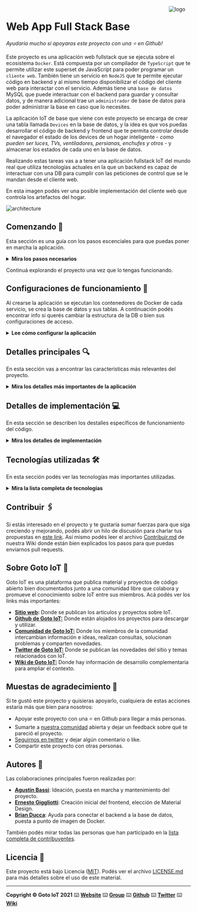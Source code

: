 <a href="https://www.gotoiot.com/">
    <img src="doc/gotoiot-logo.png" alt="logo" title="Goto IoT" align="right" width="60" height="60" />
</a>

Web App Full Stack Base
=======================

*Ayudaría mucho si apoyaras este proyecto con una ⭐ en Github!*

Este proyecto es una aplicación web fullstack que se ejecuta sobre el ecosistema `Docker`. Está compuesta por un compilador de `TypeScript` que te permite utilizar este superset de JavaScript para poder programar un `cliente web`. También tiene un servicio en `NodeJS` que te permite ejecutar código en backend y al mismo tiempo disponibilizar el código del cliente web para interactar con el servicio. Además tiene una `base de datos` MySQL que puede interactuar con el backend para guardar y consultar datos, y de manera adicional trae un `administrador` de base de datos para poder administrar la base en caso que lo necesites.

La aplicación IoT de base que viene con este proyecto se encarga de crear una tabla llamada `Devices` en la base de datos, y la idea es que vos puedas desarrollar el código de backend y frontend que te permita controlar desde el navegador el estado de los devices de un hogar inteligente - *como pueden ser luces, TVs, ventiladores, persianas, enchufes y otros* - y almacenar los estados de cada uno en la base de datos. 

Realizando estas tareas vas a a tener una aplicación fullstack IoT del mundo real que utiliza tecnologías actuales en la que un backend es capaz de interactuar con una DB para cumplir con las peticiones de control que se le mandan desde el cliente web.

En esta imagen podés ver una posible implementación del cliente web que controla los artefactos del hogar.

![architecture](doc/webapp-example-1.png)

## Comenzando 🚀

Esta sección es una guía con los pasos escenciales para que puedas poner en marcha la aplicación.

<details><summary><b>Mira los pasos necesarios</b></summary><br>

### Instalar las dependencias

Para correr este proyecto es necesario que instales `Docker` y `Docker Compose`. 

En [este artículo](https://www.gotoiot.com/pages/articles/docker_installation_linux/) publicado en nuestra web están los detalles para instalar Docker y Docker Compose en una máquina Linux. Si querés instalar ambas herramientas en una Raspberry Pi podés seguir [este artículo](https://www.gotoiot.com/pages/articles/rpi_docker_installation) de nuestra web que te muestra todos los pasos necesarios.

En caso que quieras instalar las herramientas en otra plataforma o tengas algún incoveniente, podes leer la documentación oficial de [Docker](https://docs.docker.com/get-docker/) y también la de [Docker Compose](https://docs.docker.com/compose/install/).

Continua con la descarga del código cuando tengas las dependencias instaladas y funcionando.

### Descargar el código

Para descargar el código, lo más conveniente es que realices un `fork` de este proyecto a tu cuenta personal haciendo click en [este link](https://github.com/gotoiot/app-fullstack-base/fork). Una vez que ya tengas el fork a tu cuenta, descargalo con este comando (acordate de poner tu usuario en el link):

```
git clone https://github.com/USER/app-fullstack-base.git
```

> En caso que no tengas una cuenta en Github podes clonar directamente este repo.

### Ejecutar la aplicación

Para ejecutar la aplicación tenes que correr el comando `docker-compose up` desde la raíz del proyecto. Este comando va a descargar las imágenes de Docker de node, de typescript, de la base datos y del admin de la DB, y luego ponerlas en funcionamiento. 

Para acceder al cliente web ingresa a a la URL [http://localhost:8000/](http://localhost:8000/) y para acceder al admin de la DB accedé a [localhost:8001/](http://localhost:8001/). 

Si pudiste acceder al cliente web y al administrador significa que la aplicación se encuentra corriendo bien. 

> Si te aparece un error la primera vez que corres la app, deteńe el proceso y volvé a iniciarla. Esto es debido a que el backend espera que la DB esté creada al iniciar, y en la primera ejecución puede no alcanzar a crearse. A partir de la segunda vez el problema queda solucionado.

</details>

Continuá explorando el proyecto una vez que lo tengas funcionando.

## Configuraciones de funcionamiento 🔩

Al crearse la aplicación se ejecutan los contenedores de Docker de cada servicio, se crea la base de datos y sus tablas. A continuación podés encontrar info si querés cambiar la estructura de la DB o bien sus configuraciones de acceso.

<details><summary><b>Lee cómo configurar la aplicación</b></summary><br>

### Configuración de la DB

Como ya comprobaste, para acceder PHPMyAdmin tenés que ingresar en la URL [localhost:8001/](http://localhost:8001/). En el login del administrador, el usuario para acceder a la db es `root` y contraseña es la variable `MYSQL_ROOT_PASSWORD` del archivo `docker-compose.yml`.

Para el caso del servicio de NodeJS que se comunica con la DB fijate que en el archivo `src/backend/mysql-connector.js` están los datos de acceso para ingresar a la base.

Si quisieras cambiar la contraseña, puertos, hostname u otras configuraciones de la DB deberías primero modificar el servicio de la DB en el archivo `docker-compose.yml` y luego actualizar las configuraciones para acceder desde PHPMyAdmin y el servicio de NodeJS.

### Estructura de la DB

Al iniciar el servicio de la base de datos, si esta no está creada toma el archivo que se encuentra en `db/dumps/smart_home.sql` para crear la base de datos automáticamente.

En ese archivo está la configuración de la tabla `Devices` y otras configuraciones más. Si quisieras cambiar algunas configuraciones deberías modificar este archivo y crear nuevamente la base de datos para que se tomen en cuenta los cambios.

Tené en cuenta que la base de datos se crea con permisos de superusuario por lo que no podrías borrar el directorio con tu usuario de sistema, para eso debés hacerlo con permisos de administrador. En ese caso podés ejecutar el comando `sudo rm -r db/data` para borrar el directorio completo.

</details>


## Detalles principales 🔍

En esta sección vas a encontrar las características más relevantes del proyecto.

<details><summary><b>Mira los detalles más importantes de la aplicación</b></summary><br>
<br>

### Arquitectura de la aplicación

Como ya pudiste ver, la aplicación se ejecuta sobre el ecosistema Docker, y en esta imagen podés ver el diagrama de arquitectura.

![architecture](doc/architecture.png)

### El cliente web

El cliente web es una Single Page Application que se comunica con el servicio en NodeJS mediante JSON a través de requests HTTP. Puede consultar el estado de dispositivos en la base de datos (por medio del servicio en NodeJS) y también cambiar el estado de los mismos. Los estilos del código están basados en **Material Design**.

### El servicio web

El servicio en **NodeJS** posee distintos endpoints para comunicarse con el cliente web mediante requests HTTP enviando **JSON** en cada transacción. Procesando estos requests es capaz de comunicarse con la base de datos para consultar y controlar el estado de los dispositivos, y devolverle una respuesta al cliente web también en formato JSON. Así mismo el servicio es capaz de servir el código del cliente web.

### La base de datos

La base de datos se comunica con el servicio de NodeJS y permite almacenar el estado de los dispositivos en la tabla **Devices**. Ejecuta un motor **MySQL versión 5.7** y permite que la comunicación con sus clientes pueda realizarse usando usuario y contraseña en texto plano. En versiones posteriores es necesario brindar claves de acceso, por este motivo la versión 5.7 es bastante utilizada para fases de desarrollo.

### El administrador de la DB

Para esta aplicación se usa **PHPMyAdmin**, que es un administrador de base de datos web muy utilizado y que podés utilizar en caso que quieras realizar operaciones con la base, como crear tablas, modificar columnas, hacer consultas y otras cosas más.

### El compilador de TypeScript

**TypeScript** es un lenguaje de programación libre y de código abierto desarrollado y mantenido por Microsoft. Es un superconjunto de JavaScript, que esencialmente añade tipos estáticos y objetos basados en clases. Para esta aplicación se usa un compilador de TypeScript basado en una imagen de [Harmish](https://hub.docker.com/r/harmish) en Dockerhub, y está configurado para monitorear en tiempo real los cambios que se realizan sobre el directorio **src/frontend/ts** y automáticamente generar código compilado a JavaScript en el directorio  **src/frontend/js**. Los mensajes del compilador aparecen automáticamente en la terminal al ejecutar el comando **docker-compose up**.

### Ejecución de servicios

Los servicios de la aplicación se ejecutan sobre **contenedores de Docker**, así se pueden desplegar de igual manera en diferentes plataformas. Los detalles sobre cómo funcionan los servicios los podés ver directamente en el archivo **docker-compose.yml**.

### Organización del proyecto

En la siguiente ilustración podés ver cómo está organizado el proyecto para que tengas en claro qué cosas hay en cada lugar.

```sh
├── db                          # directorio de la DB
│   ├── data                    # estructura y datos de la DB
│   └── dumps                   # directorio de estructuras de la DB
│       └── smart_home.sql      # estructura con la base de datos "smart_home"
├── doc                         # documentacion general del proyecto
└── src                         # directorio codigo fuente
│   ├── backend                 # directorio para el backend de la aplicacion
│   │   ├── index.js            # codigo principal del backend
│   │   ├── mysql-connector.js  # codigo de conexion a la base de datos
│   │   ├── package.json        # configuracion de proyecto NodeJS
│   │   └── package-lock.json   # configuracion de proyecto NodeJS
│   └── frontend                # directorio para el frontend de la aplicacion
│       ├── js                  # codigo javascript que se compila automáticamente
│       ├── static              # donde alojan archivos de estilos, imagenes, fuentes, etc.
│       ├── ts                  # donde se encuentra el codigo TypeScript a desarrollar
│       └── index.html          # archivo principal del cliente HTML
├── docker-compose.yml          # archivo donde se aloja la configuracion completa
├── README.md                   # este archivo
├── CHANGELOG.md                # archivo para guardar los cambios del proyecto
├── LICENSE.md                  # licencia del proyecto
```

> No olvides ir poniendo tus cambios en el archivo `CHANGELOG.md` a medida que avanzas en el proyecto.

</details>

## Detalles de implementación 💻

En esta sección se describen los destalles específicos de funcionamiento del código.

<details><summary><b>Mira los detalles de implementación</b></summary><br>

### Agregar un dispositivo

Para agregar un dispositivo, en el dashboard principal se debe hacer click en el botón `Agregar Dispositivo`.

![dashboard](doc/dashboard.png)

Una vez hecho esto, aparecerá un popup que permite elegir un ícono, un nombre, una descripción y un tipo para el nuevo dispositivo.

![new_device](doc/new_device.png)

Al hacer click en `Crear`, se va a agregar el nuevo dispositivo.

Por otro lado, cualquier dispositivo creado puede ser modificado, permitiendo cambiarle su nombre, su descripción o su ícono. Para modificarlo, se debe hacer click en los tres puntitos arriba a la derecha de la tarjeta del dispositivo:

![edit_device1](doc/edit_device1.png)

En el menú que se abre, se debe elegir la opción `Modificar`:

![edit_device2](doc/edit_device2.png)

Finalmente, se va a abrir un popup en el que se puede cambiar cualquiera de los datos. Para completar el proceso de modificación se debe presionar el botón `Modificar` del popup.

![edit_device2](doc/edit_device3.png)

Además, en el mismo menú de los tres puntitos, se puede elegir la opción `Eliminar`, para borrar el dispositivo.

### Frontend

En `index.html` se establece la estructura básica del dashboard, el cual luego va a ser llenado con los dispositivos. Esta estructura está compuesta por:
- botón con id `newDevice`: al hacer click se va a mostrar un popup para agregar un dispositivo.
- `<div>` con id `main_container_devices_list`: va a contener las card que representan a cada uno de los dispositivos.
- `<div>` con id `modal_new_device`: el `<div>` usa la clase modal, para representar un popup. Se lo incluye en el HTML ya que solo se lo va a mostrar cuando se lo requiera. Este popup va a ser usado para crear un nuevo dispositivo.
- `<div>` con id `modal_modify_device`: al igual que `modal_new_device` usa la clase modal y va a representar un popup que se va a mostrar cuando se quiera modificar un dispositivo existente.

La **entidad "dispositivo"** va a ser representada en el frontend a través de la clase `Device` (archivo `device.ts`). Esta clase contiene los siguientes campos:
- `id`: es de tipo number y es un número único asignado por el backend que identifica a ese dispositivo.
- `name`: es de tipo string y es el nombre del dispositivo.
- `description`: es de tipo string y es la descripción del dispositivo.
- `state`: es de tipo number y va a contener un número entre 0.0 y 1.0. En el caso de los dispositivos de tipo On/Off esta variable va a valer 0.0 o 1.0. En el caso de los dimerizables, va a valer cualquier número entre 0.0 y 1.0.
- `type`: es de tipo number e indica el tipo de dispositivo. 0 para los On/Off y 1 para los dimerizables.
- `icon`: es de tipo string y contiene el nombre de la imagen que se usa como ícono.

La **lógica principal** del frontend se implementa en la clase `Main` (en el archivo `main.ts`). En esta clase básicamente se hacen tres cosas:
- Inicialización: en el método `main` de la clase se crea una instancia de la clase `MyFramework` la cual va a brindar algunas herramientas usadas por la clase `Main`. Además se hace un request (GET a `/devices`) al backend para pedir todos los dispositivos a mostrar. Finalmente se indica que la clase `Main` va a ser la que reciba los eventos `click` del dashboard. Para esto, la clase `Main` implementa la interfaz `EventListenerObject`.
- Manejo de eventos: la clase main (en su método `handleEvent`) va a recibir todos los eventos de click que se hagan en cualquier elemento HTML que esté dentro del `<div>` con id `main_container_devices`. Este `<div>` contiene el botón para agregar dispositivos, las cards de todos los dispositivos y los dos modals antes explicados. Se eligió configurar un único event listener en este `<div>` ya que parte de la web va a ser generada de forma dinámica en función de los dispositivos que haya que mostrar.
Dentro de este método, dependiendo del id del elemento HTML sobre el que se hizo click, se van a realizar diferentes acciones:
  - `newDevice`: se hizo click en el botón para agregar un dispositivo. Se va a mostrar el modal `modal_new_device` en el que se van a cargar los valores de cada uno de los campos de un nuevo equipo.
  - `modal_new_device_create`: se hizo click en el botón Crear del modal `modal_new_device`, por lo que se recuperan los valores de los elementos del formulario contenido en ese modal y se realiza un `POST` al endpoint `/devices` para darlo de alta en el backend.
  - `modal_modify_device_modify`: se hizo click en el botón Modificar del modal `modal_modify_device` para modificar un dispositivo ya existente. Se recuperan los valores de los elementos del formulario de ese modal y se realiza un `PATCH` al endpoint `/devices` para modificar el dispositivo en el backend.
  - Todos los elementos clickeables de las cards que representan a los dispositivos tienen un id con el siguiente formato: `opcion_id`. Es decir, cada elemento, en su id contiene qué hace ese botón y el ID del dispostivo sobre lo que se quiere hacer la acción:
    - `modify`: se hizo click en la opción Modificar del dropdown que se abre al hacer click en los tres puntitos de la card del dispositivo con ID `id`. Se va a mostrar el modal `modal_modify_device` cargando en los elementos del formulario los valores actuales del dispositivo. Además se va a guardar la referencia al dispositivo que se está modificando en la variable `deviceToModify` para poder recuperar el resto de los campos si finalmente se completa la operación de modificación.
    - `delete`: se hizo click en la opción Eliminar del dropdown que se abre al hacer click en los tres puntitos de la card del dispositivo con ID `id`. Se realiza un `DELETE` al endpoint `/devices/:id` para borrarlo en el backend.
    - `switch`: se hizo click en el switch de la card del dispositivo con ID `id`. Se cambia el estado del dispositivo y se envía un `POST` al endpoint `/devices/state` para cambiarlo en el backend.
    - `slider`: se cambió el valor del slider de la card del dispositivo con ID `id`. Se cambia el estado del dispositivo y se envía un `POST` al endpoint `/devices/state` para cambiarlo en el backend.
- Manejo de las responses de los requests: en cada uno de los requests se fija que el resultado de esa operación debe ser devuelta a la instancia de `Main`. Para manejar estos callback, la clase `Main` implementa varias interfaces: `GETResponseListener`, `POSTResponseListener`, `DELETEResponseListener` y `PATCHResponseListener`.
  - `handleGETResponse`: va a procesar el response al GET enviado a `/devices`. El body del response va a contener un array con todos los dispositivos existentes. Por cada uno de esos dispositivos va a crear una instancia de la clase `DeviceCard` (explicada más adelante) y el código HTML que genera se lo va a agregar al elemento HTML `main_container_devices_list` para que muestre la card.
  - `handlePOSTResponse`: va a procesar el response al POST `/devices` para crear un nuevo dispositivo. En el body del response viene el dispositivo creado. Se crea una instancia de la clase `DeviceCard` y se la agrega al HTML.
  - `handleDELETEResponse`: procesa el response al DELETE `/devices/:id`. Elimina la card del HTML correspondiente al dispositivo eliminado.
  - `handlePATCHResponse`: procesa el response al PATCH `/devices`. En el body del response viene el dispositivo modificado. Se modifica la instancia de `DeviceCard` correspondiente a ese dispositivo y se modifica el código HTML asociado.

La clase **MyFramework** tiene varios métodos de utilidad para poder acceder a los elementos del DOM y generar requests al backend. Además tiene dos arrays: el primero contiene la lista de dispositivos que se obtuvo del backend y el segundo es la lista de `DeviceCard` que se agregaron al HTML. La clase `Main` va a consultar estos dos arrays para generar el dashboard.

Finalmente, la clase **DeviceCard** se la utiliza para representar un dispositivo en HTML. Al crear una instancia, se le pasa una instancia de la clase `Device` y genera el código HTML necesario para dibujar una card que la represente. Luego, mediante el método `attach` de la clase `DeviceCard` se le indica a qué elemento del DOM se debe agregar este código HTML de la `DeviceCard`. También incluye el método `changeDevice` para volver a generar el código HTML de la card cuando cambia la instancia de `Device` que tiene que representar.

### Backend

El backend implementa una API REST. La lógica relacionada al CRUD de los devices se divide en tres capas:
- devices/model.js: contiene las funciones que interactuan directamente con la fuente de datos. En este caso los datos se obtienen de un archivo local y todos los cambios se mantienen en RAM, no se vuelven a persistir.
- devices/middleware.js: contiene funciones encargadas de chequear la validez en cuanto a formato de los requests. Estas funciones van a ser llamadas al procesar los requests antes de efectivamente ejecutar la función que implementa la lógica de ese endpoint
- devices/controller.js: contiene las funciones que implementan la lógica propiamente dicha del endpoint.

En la carpeta **doc** se va a encontrar el archivo *Backend Smart Home.postman_collection.json* el cual es una colección de Postman con ejemplos de requests a los endpoints que a continuación se explican.

<details><summary><b>Ver los endpoints disponibles</b></summary><br>

<summary>1) Obtener todos los dispositivos</summary>
<details>

* **URL:** /devices

* **Método:** `GET`
  
*  **Parámetros URL:** -

*  **Body:** -

* **Respuesta exitosa:**

  * **Código:** 200 <br />
    **Body:** array con todos los dispositivos
    <br>
    *Ejemplo*
    ```json
    [
        {
            "id": 1,
            "name": "Lámpara 1",
            "description": "Luz Living",
            "state": 1,
            "type": 0,
            "icon": "1.png"
        },
        {
            "id": 2,
            "name": "Lámpara 2",
            "description": "Luz Cocina",
            "state": 0,
            "type": 0,
            "icon": "1.png"
        }
    ]
    ```
 
* **Respuesta fallida:**

  * **Código:** 500 <br />
    **Body:** -
</details>

<summary>2) Obtener un dispositivo</summary>
<details>

* **URL:** /devices/:id

* **Método:** `GET`
  
*  **Parámetros URL:**
 
   `id=[number]`: ID del device que se está consultando.

*  **Body:** -

* **Respuesta exitosa:**

  * **Código:** 200 <br />
    **Body:** device con ID id
    <br>
    *Ejemplo*
    ```json
    {
        "id": 1,
        "name": "Lámpara 1",
        "description": "Luz Living",
        "state": 1,
        "type": 0,
        "icon": "1.png"
    }
    ```
 
* **Respuesta fallida:**

  * **Código:** 400 <br />
    **Body:** objeto indicando el error. Posibles errores:<br />
                - No se encuentra el id<br />
    <br>
    *Ejemplo*
    ```json
    {
        "errores": ["No se encuentra el id"]
    }
    ```
</details>

<summary>3) Modificar el estado de un dispositivo</summary>
<details>

* **URL:** /devices/state

* **Método:** `POST`
  
*  **Parámetros URL:** -

*  **Body:**
   
    **Obligatorios:**
 
   `id=[number]`: ID del device.<br/>
   `state=[number]`: número entre 0.0 y 1.0 que indica el estado del device.
   <br/>
   *Ejemplo*
    ```json
    {
        "id": 1,
        "state": 0.7
    }
    ```

* **Respuesta exitosa:**

  * **Código:** 200 <br />
    **Body:** device con el nuevo ID
    <br>
    *Ejemplo*
    ```json
    {
        "id": 1,
        "name": "Lámpara 1",
        "description": "Luz Living",
        "state": 0.7,
        "type": 0,
        "icon": "1.png"
    }
    ```
 
* **Respuesta fallida:**

  * **Código:** 400 <br />
    **Body:** objeto indicando el error. Posibles errores:<br />
                - No se encuentra el id<br />
                - Falta el campo id<br />
                - Falta el campo state<br />
                - state debe ser un número entre 0.0 y 1.0<br />
    <br>
    *Ejemplo*
    ```json
    {
        "errores": ["No se encuentra el id"]
    }
    ```
</details>

<summary>4) Crear un nuevo dispositivo</summary>
<details>

* **URL:** /devices

* **Método:** `POST`
  
*  **Parámetros URL:** -

*  **Body:**
   
    **Obligatorios:**
 
   `name=[string]`: nombre del nuevo device.<br/>
   `description=[string]`: descripción del nuevo device.<br/>
   `type=[number]`: tipo de dispositivo. 0 para dispositivo ON-OFF, 1 para dispositivo dimerizable.<br/>
   `icon=[string]`: nombre de la imagen que representa el ícono asociado al device<br/>
   <br/>
   *Ejemplo*
    ```json
    {
        "name": "nombre",
        "description": "descripción",
        "type": 1,
        "icon": "1.png"
    }
    ```

* **Respuesta exitosa:**

  * **Código:** 200 <br />
    **Body:** device creado
    <br>
    *Ejemplo*
    ```json
    {
        "id": 1,
        "name": "Lámpara 1",
        "description": "Luz Living",
        "state": 0.7,
        "type": 0
    }
    ```
 
* **Respuesta fallida:**

  * **Código:** 500 <br />
    **Body:** -

  * **Código:** 400 <br />
    **Body:** objeto indicando el error. Posibles errores:<br />
                - Falta el campo name<br />
                - Falta el campo description<br />
                - Falta el campo type<br />
                - Falta el campo icon<br />
                - type debe valer 0 o 1<br />
    <br>
    *Ejemplo*
    ```json
    {
        "errores": ["type debe valer 0 o 1"]
    }
    ```
</details>

<summary>5) Modificar un dispositivo existente</summary>
<details>

* **URL:** /devices

* **Método:** `PATCH`
  
*  **Parámetros URL:** -

*  **Body:**
   
    **Obligatorios:**
 
   `id=[number]`: ID del device a modificar.<br/>
   `name=[string]`: nuevo nombre del device.<br/>
   `description=[string]`: nueva descripción del device.<br/>
   `state=[number]`: número entre 0.0 y 1.0 que indica el nuevo estado del device.<br/>
   `icon=[string]`: nombre de la imagen que representa el ícono asociado al device<br/>
   <br/>
   *Ejemplo*
    ```json
    {
        "id": 34534534
        "name": "nombre",
        "description": "descripción",
        "state": 1,
        "icon": "3.png"
    }
    ```

* **Respuesta exitosa:**

  * **Código:** 200 <br />
    **Body:** device modificado
    <br>
    *Ejemplo*
    ```json
    {
        "id": 34534534,
        "name": "nombre",
        "description": "descripción",
        "state": 1,
        "type": 0,
        "icon": "3.png"
    }
    ```
 
* **Respuesta fallida:**

  * **Código:** 500 <br />
    **Body:** -

  * **Código:** 400 <br />
    **Body:** objeto indicando el error. Posibles errores:<br />
                - No se encuentra el id<br />
                - Falta el campo id<br />
                - Falta el campo name<br />
                - Falta el campo description<br />
                - Falta el campo state<br />
                - Falta el campo icon<br />
                - state debe ser un número entre 0.0 y 1.0<br />
    <br>
    *Ejemplo*
    ```json
    {
        "errores": ["No se encuentra el id"]
    }
    ```
</details>


<summary>6) Eliminar un dispositivo</summary>
<details>

* **URL:** /devices/:id

* **Método:** `DELETE`
  
*  **Parámetros URL:**
 
   `id=[number]`: ID del device que se quiere eliminar.

*  **Body:** -

* **Respuesta exitosa:**

  * **Código:** 200 <br />
    **Body:** ID eliminado
    <br>
    *Ejemplo*
    ```json
    {
        "id": 1,
    }
    ```
 
* **Respuesta fallida:**

  * **Código:** 400 <br />
    **Body:** objeto indicando el error. Posibles errores:<br />
                - No se encuentra el id<br />
    <br>
    *Ejemplo*
    ```json
    {
        "errores": ["No se encuentra el id"]
    }
    ```
</details>


</details>

</details>


## Tecnologías utilizadas 🛠️

En esta sección podés ver las tecnologías más importantes utilizadas.

<details><summary><b>Mira la lista completa de tecnologías</b></summary><br>

* [Docker](https://www.docker.com/) - Ecosistema que permite la ejecución de contenedores de software.
* [Docker Compose](https://docs.docker.com/compose/) - Herramienta que permite administrar múltiples contenedores de Docker.
* [Node JS](https://nodejs.org/es/) - Motor de ejecución de código JavaScript en backend.
* [MySQL](https://www.mysql.com/) - Base de datos para consultar y almacenar datos.
* [PHPMyAdmin](https://www.phpmyadmin.net/) - Administrador web de base de datos.
* [Material Design](https://material.io/design) - Bibliotecas de estilo responsive para aplicaciones web.
* [TypeScript](https://www.typescriptlang.org/) - Superset de JavaScript tipado y con clases.

</details>

## Contribuir 🖇️

Si estás interesado en el proyecto y te gustaría sumar fuerzas para que siga creciendo y mejorando, podés abrir un hilo de discusión para charlar tus propuestas en [este link](https://github.com/gotoiot/app-fullstack-base/issues/new). Así mismo podés leer el archivo [Contribuir.md](https://github.com/gotoiot/gotoiot-doc/wiki/Contribuir) de nuestra Wiki donde están bien explicados los pasos para que puedas enviarnos pull requests.

## Sobre Goto IoT 📖

Goto IoT es una plataforma que publica material y proyectos de código abierto bien documentados junto a una comunidad libre que colabora y promueve el conocimiento sobre IoT entre sus miembros. Acá podés ver los links más importantes:

* **[Sitio web](https://www.gotoiot.com/):** Donde se publican los artículos y proyectos sobre IoT. 
* **[Github de Goto IoT:](https://github.com/gotoiot)** Donde están alojados los proyectos para descargar y utilizar. 
* **[Comunidad de Goto IoT:](https://groups.google.com/g/gotoiot)** Donde los miembros de la comunidad intercambian información e ideas, realizan consultas, solucionan problemas y comparten novedades.
* **[Twitter de Goto IoT:](https://twitter.com/gotoiot)** Donde se publican las novedades del sitio y temas relacionados con IoT.
* **[Wiki de Goto IoT:](https://github.com/gotoiot/doc/wiki)** Donde hay información de desarrollo complementaria para ampliar el contexto.

## Muestas de agradecimiento 🎁

Si te gustó este proyecto y quisieras apoyarlo, cualquiera de estas acciones estaría más que bien para nosotros:

* Apoyar este proyecto con una ⭐ en Github para llegar a más personas.
* Sumarte a [nuestra comunidad](https://groups.google.com/g/gotoiot) abierta y dejar un feedback sobre qué te pareció el proyecto.
* [Seguirnos en twitter](https://github.com/gotoiot/doc/wiki) y dejar algún comentario o like.
* Compartir este proyecto con otras personas.

## Autores 👥

Las colaboraciones principales fueron realizadas por:

* **[Agustin Bassi](https://github.com/agustinBassi)**: Ideación, puesta en marcha y mantenimiento del proyecto.
* **[Ernesto Giggliotti](https://github.com/ernesto-g)**: Creación inicial del frontend, elección de Material Design.
* **[Brian Ducca](https://github.com/brianducca)**: Ayuda para conectar el backend a la base de datos, puesta a punto de imagen de Docker.

También podés mirar todas las personas que han participado en la [lista completa de contribuyentes](https://github.com/###/contributors).

## Licencia 📄

Este proyecto está bajo Licencia ([MIT](https://choosealicense.com/licenses/mit/)). Podés ver el archivo [LICENSE.md](LICENSE.md) para más detalles sobre el uso de este material.

---

**Copyright © Goto IoT 2021** ⌨️ [**Website**](https://www.gotoiot.com) ⌨️ [**Group**](https://groups.google.com/g/gotoiot) ⌨️ [**Github**](https://www.github.com/gotoiot) ⌨️ [**Twitter**](https://www.twitter.com/gotoiot) ⌨️ [**Wiki**](https://github.com/gotoiot/doc/wiki)
